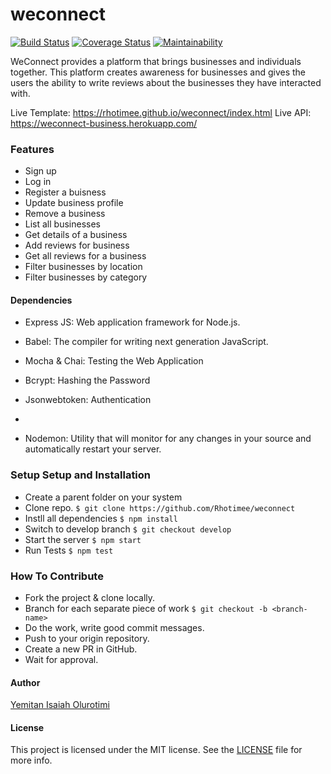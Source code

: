 # weconnect
[![Build Status](https://travis-ci.org/Rhotimee/weconnect.svg?branch=develop)](https://travis-ci.org/Rhotimee/weconnect) [![Coverage Status](https://coveralls.io/repos/github/Rhotimee/weconnect/badge.svg)](https://coveralls.io/github/Rhotimee/weconnect) [![Maintainability](https://api.codeclimate.com/v1/badges/876431ea563b9f8a8972/maintainability)](https://codeclimate.com/github/Rhotimee/weconnect/maintainability)

WeConnect provides a platform that brings businesses and individuals together. This platform creates awareness for businesses and gives the users the ability to write reviews about the businesses they have interacted with.

Live Template: https://rhotimee.github.io/weconnect/index.html
Live API: https://weconnect-business.herokuapp.com/

### Features
- Sign up
- Log in
- Register a buisness
- Update business profile
- Remove a business
- List all businesses
- Get details of a business
- Add reviews for business
- Get all reviews for a business
- Filter businesses by location
- Filter businesses by category

#### Dependencies
- Express JS: Web application framework for Node.js.
- Babel: The compiler for writing next generation JavaScript.
- Mocha & Chai: Testing the Web Application
- Bcrypt: Hashing the Password
- Jsonwebtoken: Authentication
-

- Nodemon: Utility that will monitor for any changes in your source and automatically restart your server.

### Setup Setup and Installation
- Create a parent folder on your system
- Clone repo. `$ git clone https://github.com/Rhotimee/weconnect`
- Instll all dependencies
`$ npm install`
- Switch to develop branch
`$ git checkout develop`
- Start the server
`$ npm start`
- Run Tests
`$ npm test`

### How To Contribute
- Fork the project & clone locally.
- Branch for each separate piece of work `$ git checkout -b <branch-name>`
- Do the work, write good commit messages.
- Push to your origin repository.
- Create a new PR in GitHub.
- Wait for approval.


#### Author
[Yemitan Isaiah Olurotimi](https://twitter.com/rhotimee)

#### License
This project is licensed under the MIT license. See the [LICENSE](https://github.com/Rhotimee/weconnect/blob/develop/LICENSE) file for more info.